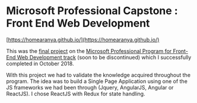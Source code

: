 # Microsoft Professional Capstone : Front End Web Development

[https://homearanya.github.io/](https://homearanya.github.io/)

This was the [final project](https://www.edx.org/course/microsoft-professional-capstone-front-microsoft-dev238x) on the [Microsoft Professional Program for Front-End Web Development track](https://academy.microsoft.com/en-us/tracks/front-end-development/) (soon to be discontinued) which I successfully completed in October 2018.

With this project we had to validate the knowledge acquired throughout the program. The idea was to build a Single Page Application using one of the JS frameworks we had been through (Jquery, AngularJS, Angular or ReactJS). I chose ReactJS with Redux for state handling.
